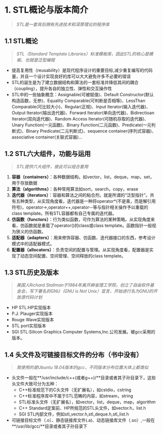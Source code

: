 # 1. STL概论与版本简介
> *STL是一套背后拥有先进技术和深厚理论的程序库*
## 1.1 STL概论
> *STL（Standard Template Libraries）标准模板库，因此STL的核心是模板、也就是泛型编程*
* 提高复用性（reusability）是现代程序设计的重要目标,减少重复编写的代码量，并且一个设计实现良好的库可以大大避免许多不必要的错误
* STL的诞生是为了建立数据结构和算法的一套标准并降低其间的耦合（coupling），提升各自的独立性、弹性和交互操作性
* STL中的一些抽象概念：Assignable(可被赋值)、Default Constructor(默认构造函数，无参)、Equality Comparable(可判断是否相等)、LessThan Comparable(可比较大小)、Regular(正规)、Input Iterator(输入迭代器)、Output Iterator(输出迭代器)、Forward Iterator(单向迭代器)、Bidirectioan Iterator(双向迭代器)、Random Access Iterator(可随机存取的迭代器)、Unary Function(一元函数)、Binary Function(二元函数)、Predicate(一元判断式)、Binary Predicate(二元判断式)、sequence container(序列式容器)、associative container(关联式容器)...
## 1.2 STL六大组件，功能与运用
> *STL提供六大组件，彼此可以组合套用*
1. **容器（containers）**：各种数据结构，如vector，list，deque，map，set，用于存放数据
2. **算法（algorithms）**：各种常用算法如sort，search，copy，erase
3. **迭代器（iterators）**：容器和算法之间的粘合剂，就是所谓的“泛型指针”。共有五种类型，从实现角度看，迭代器是一种将operator*(不是乘，而是解引用符号)，operator->,operator++,operator--等与指针相关操作予以重载的class template。所有STL容器都有自己专属的迭代器。
4. **仿函数（functors）**：行为类似函数，可作为算法的某种策略。从实现角度来看，仿函数就是重载了operator()的class或class template。函数指针一般视为狭义的仿函数。
5. **适配器（adapters）**：用来修饰容器、仿函数、迭代器接口的东西，参考设计模式中的适配器模式。
6. **配置器（allocators）**：负责空间的配置与管理。从实现角度看，配置器是实现了动态空间配置、空间管理、空间释放的class template。
## 1.3 STL历史及版本
> *美国人Richard Stallman于1984年离开麻省理工学院，创立了自由软件基金会，写下著名的GNU（GNU is Not Unix）宣言，开始进行名为GNU的开放源代码计划*
* HP STL:HP实现版本
* P.J. Plauger实现版本
* Rouge Wave实现版本
* STL port实现版本
* SGI STL:Silicon Graphics Computer Systems,Inc.公司发展。被gcc采用的版本。
## 1.4 头文件及可链接目标文件的分布（书中没有）
> *我使用的是Ubuntu 18.04版本的gcc，不同版本分布位置大体上都类似*
* 头文件一般在**/usr/include/c++(或者g++)/**目录或者其子孙目录下，这些头文件大致可分为五种：
  * C++标准规范下的C头文件（无扩展名），如cstdio，cstring
  * C++标准程序库中不属于STL范畴的内容，如stream，string
  * STL标准头文件（无扩展名），如vector，list，deque，map，algorithm
  * C++ Standard定案前、HP所规范的STL头文件，如vector.h，list.h
  * SGI STL内部文件，例如stl_vector.h,stl_deque.h,stl_list.h
* 可链接目标文件（.o）、静态链接库文件(.a)、动态链接库文件（.so）,一般在**/usr/lib/gcc/**目录或者其子孙目录下